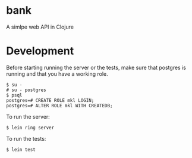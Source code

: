# bank

A simlpe web API in Clojure

# Development

Before starting running the server or the tests, make sure that postgres is
running and that you have a working role.

```
$ su -
# su - postgres
$ psql
postgres=# CREATE ROLE mkl LOGIN;
postgres=# ALTER ROLE mkl WITH CREATEDB;
```

To run the server:

```
$ lein ring server
```

To run the tests:

```
$ lein test
```
